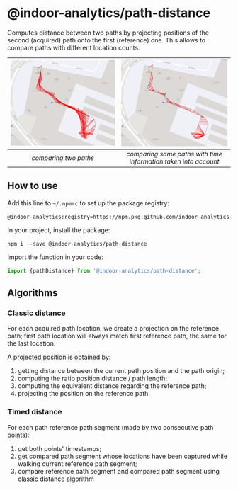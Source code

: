 # @indoor-analytics/path-distance

Computes distance between two paths by projecting positions of the second (acquired) path 
onto the first (reference) one.
This allows to compare paths with different location counts.

| ![Classic distance example](docs/classicDistanceExample.png) | ![Timed distance example](docs/timedDistanceExample.png) |
|:--:|:--:|
| *comparing two paths* | *comparing same paths with time information taken into account* |

## How to use

Add this line to `~/.npmrc` to set up the package registry: 
```shell
@indoor-analytics:registry=https://npm.pkg.github.com/indoor-analytics
```

In your project, install the package:
```shell
npm i --save @indoor-analytics/path-distance
```

Import the function in your code:
```javascript
import {pathDistance} from '@indoor-analytics/path-distance';
```

## Algorithms 

### Classic distance

For each acquired path location, we create a projection on the reference path; first path location
will always match first reference path, the same for the last location.

A projected position is obtained by:
1. getting distance between the current path position and the path origin;
2. computing the ratio position distance / path length;
3. computing the equivalent distance regarding the reference path;
4. projecting the position on the reference path.

### Timed distance

For each path reference path segment (made by two consecutive path points):
1. get both points' timestamps;
2. get compared path segment whose locations have been captured while walking current reference path segment;
3. compare reference path segment and compared path segment using classic distance algorithm 
